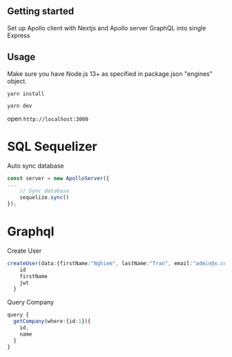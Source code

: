 ## Getting started
Set up Apollo client with Nextjs and Apollo server GraphQL into single Express

## Usage

Make sure you have Node.js 13+ as specified in package.json "engines" object.

```
yarn install
```

```
yarn dev
```

open `http://localhost:3000`


# SQL Sequelizer
Auto sync database
```ts
const server = new ApolloServer({
...
    // Sync database
    sequelize.sync()
});
```

# Graphql
Create User
```ts
createUser(data:{firstName:"Nghiem", lastName:"Tran", email:"admin@x.com", password: "1"}){
    id
    firstName
    jwt
  }
```

Query Company
```ts
query {
  getCompany(where:{id:1}){
    id,
    name
  }
}
```